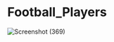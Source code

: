 # Football_Players

![Screenshot (369)](https://user-images.githubusercontent.com/94113177/202509776-c3f01e0d-1242-47ca-b913-91c9182aa9d1.png)
